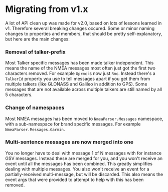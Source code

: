 # Migrating from v1.x

A lot of API clean up was made for v2.0, based on lots of lessons learned in v1.
Therefore several breaking changes occured. Some or minor naming changes to properties and members, that should be pretty self-explanatory, but here are the main changes:

### Removal of talker-prefix
Most Talker specific messages has been made talker independent. This means the name of the NMEA messages most often just got the first two characters removed. For example `Gprmc` is now just `Rmc`. Instead there's a `TalkerId` property you use to tell messages apart if you get them from multiple talkers (like GLONASS and Galileo in addition to GPS).
Some messages that are not available across multiple talkers are still named by all 5 characters.

### Change of namespaces
Most NMEA messages has been moved to `NmeaParser.Messages` namespace, with a sub-namespace for brand specific messages. For example `NmeaParser.Messages.Garmin`.

### Multi-sentence messages are now merged into one
You no longer have to deal with message 1 of N messages with for instance GSV messages. Instead these are merged for you, and you won't receive an event until all the messages has been combined. This greatly simplifies dealing with multiple messages. You also won't receive an event for a partially-received multi-message, but will be discarded.
This also means the event args that were provided to attempt to help with this has been removed.